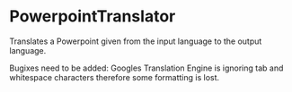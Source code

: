 # PowerpointTranslator

Translates a Powerpoint given from the input language to the output language.

Bugixes need to be added:
Googles Translation Engine is ignoring tab and whitespace characters therefore some formatting is lost.

